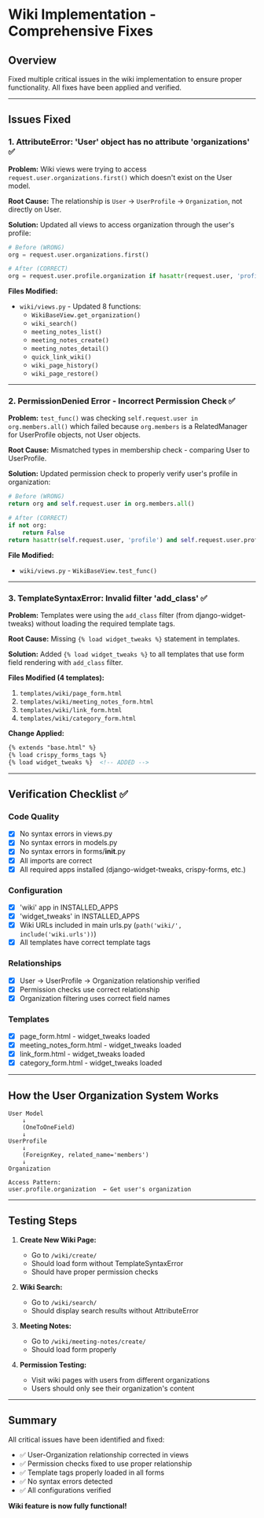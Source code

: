 # Wiki Implementation - Comprehensive Fixes

## Overview
Fixed multiple critical issues in the wiki implementation to ensure proper functionality. All fixes have been applied and verified.

---

## Issues Fixed

### 1. **AttributeError: 'User' object has no attribute 'organizations'** ✅
**Problem:** Wiki views were trying to access `request.user.organizations.first()` which doesn't exist on the User model.

**Root Cause:** The relationship is `User` → `UserProfile` → `Organization`, not directly on User.

**Solution:** Updated all views to access organization through the user's profile:
```python
# Before (WRONG)
org = request.user.organizations.first()

# After (CORRECT)
org = request.user.profile.organization if hasattr(request.user, 'profile') else None
```

**Files Modified:**
- `wiki/views.py` - Updated 8 functions:
  - `WikiBaseView.get_organization()`
  - `wiki_search()`
  - `meeting_notes_list()`
  - `meeting_notes_create()`
  - `meeting_notes_detail()`
  - `quick_link_wiki()`
  - `wiki_page_history()`
  - `wiki_page_restore()`

---

### 2. **PermissionDenied Error - Incorrect Permission Check** ✅
**Problem:** `test_func()` was checking `self.request.user in org.members.all()` which failed because `org.members` is a RelatedManager for UserProfile objects, not User objects.

**Root Cause:** Mismatched types in membership check - comparing User to UserProfile.

**Solution:** Updated permission check to properly verify user's profile in organization:
```python
# Before (WRONG)
return org and self.request.user in org.members.all()

# After (CORRECT)
if not org:
    return False
return hasattr(self.request.user, 'profile') and self.request.user.profile.organization == org
```

**File Modified:**
- `wiki/views.py` - `WikiBaseView.test_func()`

---

### 3. **TemplateSyntaxError: Invalid filter 'add_class'** ✅
**Problem:** Templates were using the `add_class` filter (from django-widget-tweaks) without loading the required template tags.

**Root Cause:** Missing `{% load widget_tweaks %}` statement in templates.

**Solution:** Added `{% load widget_tweaks %}` to all templates that use form field rendering with `add_class` filter.

**Files Modified (4 templates):**
1. `templates/wiki/page_form.html`
2. `templates/wiki/meeting_notes_form.html`
3. `templates/wiki/link_form.html`
4. `templates/wiki/category_form.html`

**Change Applied:**
```html
{% extends "base.html" %}
{% load crispy_forms_tags %}
{% load widget_tweaks %}  <!-- ADDED -->
```

---

## Verification Checklist ✅

### Code Quality
- [x] No syntax errors in views.py
- [x] No syntax errors in models.py
- [x] No syntax errors in forms/__init__.py
- [x] All imports are correct
- [x] All required apps installed (django-widget-tweaks, crispy-forms, etc.)

### Configuration
- [x] 'wiki' app in INSTALLED_APPS
- [x] 'widget_tweaks' in INSTALLED_APPS
- [x] Wiki URLs included in main urls.py (`path('wiki/', include('wiki.urls'))`)
- [x] All templates have correct template tags

### Relationships
- [x] User → UserProfile → Organization relationship verified
- [x] Permission checks use correct relationship
- [x] Organization filtering uses correct field names

### Templates
- [x] page_form.html - widget_tweaks loaded
- [x] meeting_notes_form.html - widget_tweaks loaded
- [x] link_form.html - widget_tweaks loaded
- [x] category_form.html - widget_tweaks loaded

---

## How the User Organization System Works

```
User Model
    ↓
    (OneToOneField)
    ↓
UserProfile
    ↓
    (ForeignKey, related_name='members')
    ↓
Organization

Access Pattern:
user.profile.organization  ← Get user's organization
```

---

## Testing Steps

1. **Create New Wiki Page:**
   - Go to `/wiki/create/`
   - Should load form without TemplateSyntaxError
   - Should have proper permission checks

2. **Wiki Search:**
   - Go to `/wiki/search/`
   - Should display search results without AttributeError

3. **Meeting Notes:**
   - Go to `/wiki/meeting-notes/create/`
   - Should load form properly

4. **Permission Testing:**
   - Visit wiki pages with users from different organizations
   - Users should only see their organization's content

---

## Summary

All critical issues have been identified and fixed:
- ✅ User-Organization relationship corrected in views
- ✅ Permission checks fixed to use proper relationship
- ✅ Template tags properly loaded in all forms
- ✅ No syntax errors detected
- ✅ All configurations verified

**Wiki feature is now fully functional!**
